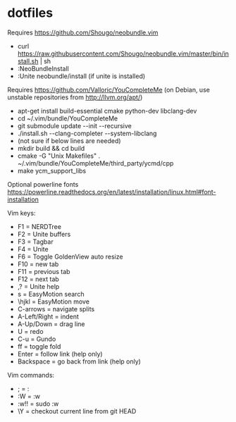 dotfiles
========

Requires https://github.com/Shougo/neobundle.vim
- curl https://raw.githubusercontent.com/Shougo/neobundle.vim/master/bin/install.sh | sh
- :NeoBundleInstall
- :Unite neobundle/install (if unite is installed)

Requires https://github.com/Valloric/YouCompleteMe
(on Debian, use unstable repositories from http://llvm.org/apt/)
- apt-get install build-essential cmake python-dev libclang-dev
- cd ~/.vim/bundle/YouCompleteMe
- git submodule update --init --recursive
- ./install.sh --clang-completer --system-libclang
- (not sure if below lines are needed)
- mkdir build && cd build
- cmake -G "Unix Makefiles" . ~/.vim/bundle/YouCompleteMe/third_party/ycmd/cpp
- make ycm_support_libs

Optional powerline fonts https://powerline.readthedocs.org/en/latest/installation/linux.html#font-installation

Vim keys:
- F1 = NERDTree
- F2 = Unite buffers
- F3 = Tagbar
- F4 = Unite
- F6 = Toggle GoldenView auto resize
- F10 = new tab
- F11 = previous tab
- F12 = next tab
- ,? = Unite help
- s = EasyMotion search
- \hjkl = EasyMotion move
- C-arrows = navigate splits
- A-Left/Right = indent
- A-Up/Down = drag line
- U = redo
- C-u = Gundo
- ff = toggle fold
- Enter = follow link (help only)
- Backspace = go back from link (help only)

Vim commands:
- ; = :
- :W = :w
- :w!! = sudo :w
- \Y = checkout current line from git HEAD
